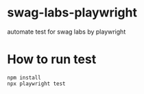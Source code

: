 # swag-labs-playwright
automate test for swag labs by playwright

# How to run test
`npm install`\
`npx playwright test`
